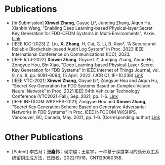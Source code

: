 
# Publications
- [In Submission] **Xinwei Zhang**, Guyue Li*, Junqing Zhang, Aiqun Hu, Xianbin Wang, "Enabling Deep Learning-based Physical-layer Secret Key Generation for FDD-OFDM Systems in Multi-Environments", Arxiv. [Link](https://www.researchgate.net/publication/365189930_Enabling_Deep_Learning-based_Physical-layer_Secret_Key_Generation_for_FDD-OFDM_Systems_in_Multi-Environments)
- [IEEE ICC-2023] Z. Liu, **X. Zhang**, H, Cui, G. Li, B. Xiao*, “A Secure and Reliable Blockchain-based Audit Log System” in Proc. 2023 IEEE International Conference on Communications (ICC), 2023.
- [IEEE IoTJ-2022] **Xinwei Zhang**, Guyue Li*, Junqing Zhang, Aiqun Hu, Zongyue Hou, Bin Xiao, "Deep Learning-based Physical-Layer Secret Key Generation for FDD Systems" in IEEE Internet of Things Journal, vol. 9, no. 8, pp. 6081-6094, 15 April, 2022. (JCR Q1, IF=10.238) [Link](https://ieeexplore.ieee.org/document/9526766)
- [IEEE VTC-2021] **Xinwei Zhang**, Guyue Li*, Zongyue Hou and Aiqun Hu, “Secret Key Generation for FDD Systems Based on Complex-Valued Neural Network” in Proc. 2021 IEEE 94th Vehicular Technology Conference (VTC2021-Fall), Sep. 2021, pp. 1-6. [Link](https://ieeexplore.ieee.org/document/9625252)
- [IEEE INFOCOM WKSHPS-2021] Zongyue Hou and **Xinwei Zhang**, "Secret Key Generation Scheme Based on Generative Adversarial Networks in FDD Systems" in Proc. IEEE INFOCOM WKSHPS, Vancouver, BC, Canada, May. 2021, pp. 1-6. (Corresponding author) [Link](https://ieeexplore.ieee.org/document/9484457)

# Other Publications
- [Patent] 李古月；**张鑫伟**；侯宗越；王星宇，一种基于深度学习的频分双工系统密钥生成方法，已授权，2022/11/18，CN112906035B.
